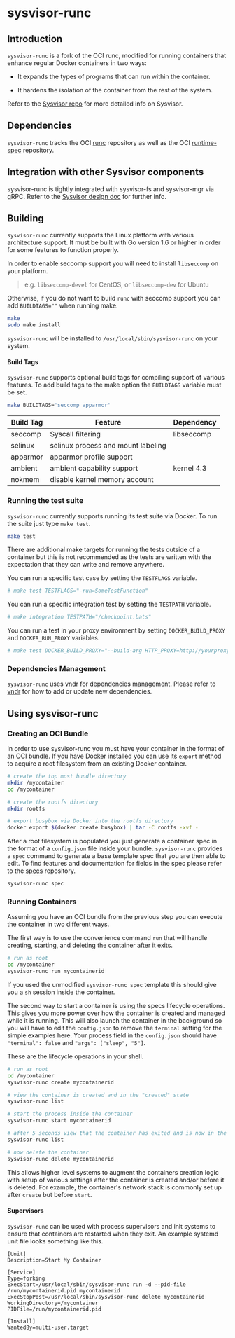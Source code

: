 # sysvisor-runc

## Introduction

`sysvisor-runc` is a fork of the OCI runc, modified for running containers that
enhance regular Docker containers in two ways:

* It expands the types of programs that can run within the container.

* It hardens the isolation of the container from the rest of the
  system.

Refer to the [Sysvisor repo](https://github.com/nestybox/sysvisor) for
more detailed info on Sysvisor.


## Dependencies

`sysvisor-runc` tracks the OCI [runc](https://github.com/opencontainers/runc) repository
as well as the OCI [runtime-spec](https://github.com/opencontainers/runtime-spec)
repository.


## Integration with other Sysvisor components

sysvisor-runc is tightly integrated with sysvisor-fs and sysvisor-mgr via
gRPC. Refer to the [Sysvisor design doc](https://github.com/nestybox/sysvisor/blob/master/docs/design.md) for
further info.


## Building

`sysvisor-runc` currently supports the Linux platform with various architecture support.
It must be built with Go version 1.6 or higher in order for some features to function properly.

In order to enable seccomp support you will need to install `libseccomp` on your platform.
> e.g. `libseccomp-devel` for CentOS, or `libseccomp-dev` for Ubuntu

Otherwise, if you do not want to build `runc` with seccomp support you can add `BUILDTAGS=""` when running make.

```bash
make
sudo make install
```

`sysvisor-runc` will be installed to `/usr/local/sbin/sysvisor-runc` on your system.


#### Build Tags

`sysvisor-runc` supports optional build tags for compiling support of various features.
To add build tags to the make option the `BUILDTAGS` variable must be set.

```bash
make BUILDTAGS='seccomp apparmor'
```

| Build Tag | Feature                            | Dependency  |
|-----------|------------------------------------|-------------|
| seccomp   | Syscall filtering                  | libseccomp  |
| selinux   | selinux process and mount labeling | <none>      |
| apparmor  | apparmor profile support           | <none>      |
| ambient   | ambient capability support         | kernel 4.3  |
| nokmem    | disable kernel memory account      | <none>      |


### Running the test suite

`sysvisor-runc` currently supports running its test suite via Docker.
To run the suite just type `make test`.

```bash
make test
```

There are additional make targets for running the tests outside of a container but this is
not recommended as the tests are written with the expectation that they can write and
remove anywhere.

You can run a specific test case by setting the `TESTFLAGS` variable.

```bash
# make test TESTFLAGS="-run=SomeTestFunction"
```

You can run a specific integration test by setting the `TESTPATH` variable.

```bash
# make integration TESTPATH="/checkpoint.bats"
```

You can run a test in your proxy environment by setting `DOCKER_BUILD_PROXY` and `DOCKER_RUN_PROXY` variables.

```bash
# make test DOCKER_BUILD_PROXY="--build-arg HTTP_PROXY=http://yourproxy/" DOCKER_RUN_PROXY="-e HTTP_PROXY=http://yourproxy/"
```

### Dependencies Management

`sysvisor-runc` uses [vndr](https://github.com/LK4D4/vndr) for dependencies management.
Please refer to [vndr](https://github.com/LK4D4/vndr) for how to add or update
new dependencies.

## Using sysvisor-runc

### Creating an OCI Bundle

In order to use sysvisor-runc you must have your container in the format of an OCI bundle.
If you have Docker installed you can use its `export` method to acquire a root filesystem from an existing Docker container.

```bash
# create the top most bundle directory
mkdir /mycontainer
cd /mycontainer

# create the rootfs directory
mkdir rootfs

# export busybox via Docker into the rootfs directory
docker export $(docker create busybox) | tar -C rootfs -xvf -
```

After a root filesystem is populated you just generate a container spec in the
format of a `config.json` file inside your bundle.  `sysvisor-runc` provides a `spec`
command to generate a base template spec that you are then able to edit.  To find features
and documentation for fields in the spec please refer to the
[specs](https://github.com/opencontainers/runtime-spec) repository.

```bash
sysvisor-runc spec
```

### Running Containers

Assuming you have an OCI bundle from the previous step you can execute the container in two different ways.

The first way is to use the convenience command `run` that will handle creating, starting, and deleting the container after it exits.

```bash
# run as root
cd /mycontainer
sysvisor-runc run mycontainerid
```

If you used the unmodified `sysvisor-runc spec` template this should give you a `sh` session inside the container.

The second way to start a container is using the specs lifecycle operations.
This gives you more power over how the container is created and managed while it is running.
This will also launch the container in the background so you will have to edit the `config.json` to remove the `terminal` setting for the simple examples here.
Your process field in the `config.json` should have `"terminal": false` and `"args": ["sleep", "5"]`.

These are the lifecycle operations in your shell.


```bash
# run as root
cd /mycontainer
sysvisor-runc create mycontainerid

# view the container is created and in the "created" state
sysvisor-runc list

# start the process inside the container
sysvisor-runc start mycontainerid

# after 5 seconds view that the container has exited and is now in the stopped state
sysvisor-runc list

# now delete the container
sysvisor-runc delete mycontainerid
```

This allows higher level systems to augment the containers creation logic with setup of various settings after the container is created and/or before it is deleted. For example, the container's network stack is commonly set up after `create` but before `start`.

#### Supervisors

`sysvisor-runc` can be used with process supervisors and init systems to ensure that containers are restarted when they exit.
An example systemd unit file looks something like this.

```systemd
[Unit]
Description=Start My Container

[Service]
Type=forking
ExecStart=/usr/local/sbin/sysvisor-runc run -d --pid-file /run/mycontainerid.pid mycontainerid
ExecStopPost=/usr/local/sbin/sysvisor-runc delete mycontainerid
WorkingDirectory=/mycontainer
PIDFile=/run/mycontainerid.pid

[Install]
WantedBy=multi-user.target
```
